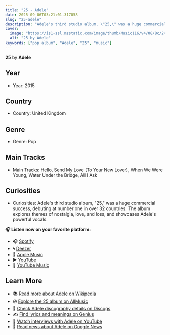 ```yaml
---
title: "25 - Adele"
date: 2025-09-06T03:21:01.317058
slug: "25-adele"
description: "Adele's third studio album, \"25,\" was a huge commercial success, debuting at number one in over 32 countries."
cover:
  image: "https://is1-ssl.mzstatic.com/image/thumb/Music116/v4/08/8c/24/088c2405-2e33-801b-5c38-e967f2c01e69/191404113974.png/500x500bb.jpg"
  alt: "25 by Adele"
keywords: ["pop album", "Adele", "25", "music"]
---
```


**25** by **Adele**
## Year
- Year: 2015
## Country
- Country: United Kingdom
## Genre
- Genre: Pop
## Main Tracks
- Main Tracks: Hello, Send My Love (To Your New Lover), When We Were Young, Water Under the Bridge, All I Ask
## Curiosities
- Curiosities: Adele's third studio album, "25," was a huge commercial success, debuting at number one in over 32 countries. The album explores themes of nostalgia, love, and loss, and showcases Adele's powerful vocals.



**🎧 Listen now on your favorite platform:**

- 🎧 [Spotify](https://open.spotify.com/search/25%20Adele)
- 🌀 [Deezer](https://www.deezer.com/search/25%20Adele)
- 🍎 [Apple Music](https://music.apple.com/search?term=25%20Adele)
- ▶️ [YouTube](https://www.youtube.com/results?search_query=25%20Adele)
- 🎵 [YouTube Music](https://music.youtube.com/search?q=25%20Adele)

## Learn More

- 📚 [Read more about Adele on Wikipedia](https://en.wikipedia.org/wiki/Adele)
- 💿 [Explore the 25 album on AllMusic](https://www.allmusic.com/search/albums/25)
- 📀 [Check Adele discography details on Discogs](https://www.discogs.com/search/?q=25+Adele&type=all)
- ✍️ [Find lyrics and meanings on Genius](https://genius.com/search?q=25%20Adele)
- 🎤 [Watch interviews with Adele on YouTube](https://www.youtube.com/results?search_query=Adele+interview)
- 📰 [Read news about Adele on Google News](https://news.google.com/search?q=Adele)